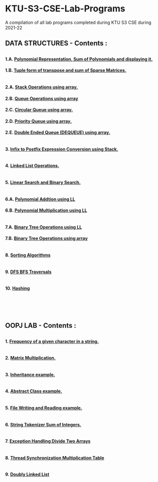 # KTU-S3-CSE-Lab-Programs
<p>A compilation of all lab programs completed during KTU S3 CSE during 2021-22</p>

<h2>DATA STRUCTURES - Contents : <h2/> 
  

####  1.A. [Polynomial Representation, Sum of Polynomials and displaying it.](https://github.com/nipun-das/KTU-S3-CSE-Lab-Programs/blob/main/DS%20Lab/EXPERIMENT%2001/Polynomial%20Addition.c)&nbsp;&nbsp;&nbsp;
  
####  1.B. [Tuple form of transpose and sum of Sparse Matrices.](https://github.com/nipun-das/KTU-S3-CSE-Lab-Programs/blob/main/DS%20Lab/EXPERIMENT%2001/Sparse%20Matrix%20Sum%20and%20Fast%20Transpose.c)</br><br/>

####  2.A. [Stack Operations using array.](https://github.com/nipun-das/KTU-S3-CSE-Lab-Programs/blob/main/DS%20Lab/EXPERIMENT%2002/Stack.c)&nbsp;&nbsp;&nbsp;

####  2.B. [Queue Operations using array](https://github.com/nipun-das/KTU-S3-CSE-Lab-Programs/blob/main/DS%20Lab/EXPERIMENT%2002/Linear%20Queue.c)&nbsp;&nbsp;&nbsp;

####  2.C. [Circular Queue using array.](https://github.com/nipun-das/KTU-S3-CSE-Lab-Programs/blob/main/DS%20Lab/EXPERIMENT%2002/Circular%20Queue.c)&nbsp;&nbsp;&nbsp;

####  2.D. [Priority Queue using array.](https://github.com/nipun-das/KTU-S3-CSE-Lab-Programs/blob/main/DS%20Lab/EXPERIMENT%2002/Priority%20Queue.c)&nbsp;&nbsp;&nbsp;

####  2.E. [Double Ended Queue (DEQUEUE) using array.](https://github.com/nipun-das/KTU-S3-CSE-Lab-Programs/blob/main/DS%20Lab/EXPERIMENT%2002/DEQUEUE.c)<br/><br/>

####  3. [Infix to Postfix Expression Conversion using Stack.](https://github.com/nipun-das/KTU-S3-CSE-Lab-Programs/blob/main/DS%20Lab/EXPERIMENT%2003/Infix%20to%20Postfix%20Conversion.c)<br/><br/>

####  4. [Linked List Operations.](https://github.com/nipun-das/KTU-S3-CSE-Lab-Programs/blob/main/DS%20Lab/EXPERIMENT%2004/Linked%20List%20Operations.c)<br/><br/>

####  5. [Linear Search and Binary Search.](https://github.com/nipun-das/KTU-S3-CSE-Lab-Programs/blob/main/DS%20Lab/EXPERIMENT%2005/Linear%20Search%20and%20Binary%20Search.c)<br/><br/>

####  6.A. [Polynomial Addtion using LL](https://github.com/nipun-das/KTU-S3-CSE-Lab-Programs/blob/main/DS%20Lab/EXPERIMENT%2006/6A_addpolyLL.c)

####  6.B. [Polynomial Multiplication using LL](https://github.com/nipun-das/KTU-S3-CSE-Lab-Programs/blob/main/DS%20Lab/EXPERIMENT%2006/6B_multipolyLL.c)<br/><br/>

####  7.A. [Binary Tree Operations using LL](https://github.com/nipun-das/KTU-S3-CSE-Lab-Programs/blob/main/DS%20Lab/EXPERIMENT%2007/7_binTreeOperations.c)
####  7.B. [Binary Tree Operations using array](https://github.com/nipun-das/KTU-S3-CSE-Lab-Programs/blob/main/DS%20Lab/EXPERIMENT%2007/7B_binTreeOperationsArray.c)<br/><br/>

####  8. [Sorting Algorithms](https://github.com/nipun-das/KTU-S3-CSE-Lab-Programs/blob/main/DS%20Lab/EXPERIMENT%2008/8_sorting.c)<br/><br/>

####  9. [DFS BFS Traversals](https://github.com/nipun-das/KTU-S3-CSE-Lab-Programs/blob/main/DS%20Lab/EXPERIMENT%2009/9_dfsbfs.c)<br/><br/>

####  10. [Hashing](https://github.com/nipun-das/KTU-S3-CSE-Lab-Programs/blob/main/DS%20Lab/EXPERIMENT%2010/10_Hashing.c)<br/><br/>





<br/><br/>


<h2>OOPJ LAB - Contents : <h2/> 


####  1. [Frequency of a given character in a string.](https://github.com/nipun-das/KTU-S3-CSE-Lab-Programs/blob/main/OOPJ%20Lab/01.%20Frequency%20of%20a%20given%20character%20in%20a%20string.java)<br/><br/>
  
####  2. [Matrix Multiplication.](https://github.com/nipun-das/KTU-S3-CSE-Lab-Programs/blob/main/OOPJ%20Lab/02.%20Multiply%20two%20given%20matrices.java)<br/><br/>
  
####  3. [Inheritance example.](https://github.com/nipun-das/KTU-S3-CSE-Lab-Programs/blob/main/OOPJ%20Lab/03.%20Inheritance%20of%20Employee.java)<br/><br/>
  
####  4. [Abstract Class example.](https://github.com/nipun-das/KTU-S3-CSE-Lab-Programs/blob/main/OOPJ%20Lab/04.%20Abstract%20Class%20Shapes.java)<br/><br/>
  
####  5. [File Writing and Reading example.](https://github.com/nipun-das/KTU-S3-CSE-Lab-Programs/blob/main/OOPJ%20Lab/05.%20File%20Handling%20Palindrome%20Check.java)<br/><br/>
  
####  6. [String Tokenizer Sum of Integers.](https://github.com/nipun-das/KTU-S3-CSE-Lab-Programs/blob/main/OOPJ%20Lab/06.%20String%20Tokenizer%20Integers%20sum.java)<br/><br/>
  
####  7. [Exception Handling Divide Two Arrays](https://github.com/nipun-das/KTU-S3-CSE-Lab-Programs/blob/main/OOPJ%20Lab/07.%20Exception%20Handling%20Divide%20Arrays.java)<br/><br/>
  
####  8. [Thread Synchronization Multiplication Table](https://github.com/nipun-das/KTU-S3-CSE-Lab-Programs/blob/main/OOPJ%20Lab/08.%20Thread%20Synchronization%20Multiplication%20Table.java)<br/><br/>
  
####  9. [Doubly Linked List](https://github.com/nipun-das/KTU-S3-CSE-Lab-Programs/blob/main/OOPJ%20Lab/09.%20Doubly%20Linked%20List.java)

  
 

